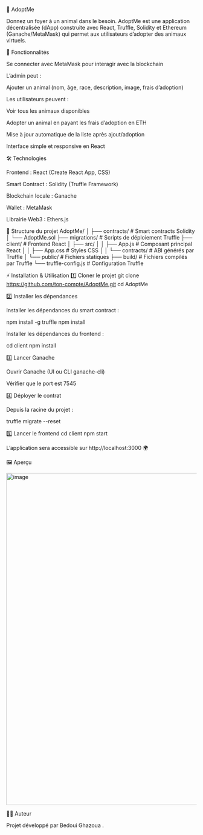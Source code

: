 🐾 AdoptMe

Donnez un foyer à un animal dans le besoin.
AdoptMe est une application décentralisée (dApp) construite avec React, Truffle, Solidity et Ethereum (Ganache/MetaMask) qui permet aux utilisateurs d’adopter des animaux virtuels.

🚀 Fonctionnalités

Se connecter avec MetaMask pour interagir avec la blockchain

L’admin peut :

Ajouter un animal (nom, âge, race, description, image, frais d’adoption)

Les utilisateurs peuvent :

Voir tous les animaux disponibles

Adopter un animal en payant les frais d’adoption en ETH

Mise à jour automatique de la liste après ajout/adoption

Interface simple et responsive en React

🛠️ Technologies

Frontend : React (Create React App, CSS)

Smart Contract : Solidity (Truffle Framework)

Blockchain locale : Ganache

Wallet : MetaMask

Librairie Web3 : Ethers.js

📂 Structure du projet
AdoptMe/
│
├── contracts/           # Smart contracts Solidity
│   └── AdoptMe.sol
├── migrations/          # Scripts de déploiement Truffle
├── client/              # Frontend React
│   ├── src/
│   │   ├── App.js       # Composant principal React
│   │   ├── App.css      # Styles CSS
│   │   └── contracts/   # ABI générés par Truffle
│   └── public/          # Fichiers statiques
├── build/               # Fichiers compilés par Truffle
└── truffle-config.js    # Configuration Truffle

⚡ Installation & Utilisation
1️⃣ Cloner le projet
git clone https://github.com/ton-compte/AdoptMe.git
cd AdoptMe

2️⃣ Installer les dépendances

Installer les dépendances du smart contract :

npm install -g truffle
npm install


Installer les dépendances du frontend :

cd client
npm install

3️⃣ Lancer Ganache

Ouvrir Ganache (UI ou CLI ganache-cli)

Vérifier que le port est 7545

4️⃣ Déployer le contrat

Depuis la racine du projet :

truffle migrate --reset

5️⃣ Lancer le frontend
cd client
npm start


L’application sera accessible sur http://localhost:3000
 🌍

🖼️ Aperçu


<img width="1369" height="876" alt="image" src="https://github.com/user-attachments/assets/d6134672-2375-4757-892c-9ec6cddc909e" />


👨‍💻 Auteur

Projet développé par Bedoui Ghazoua .
